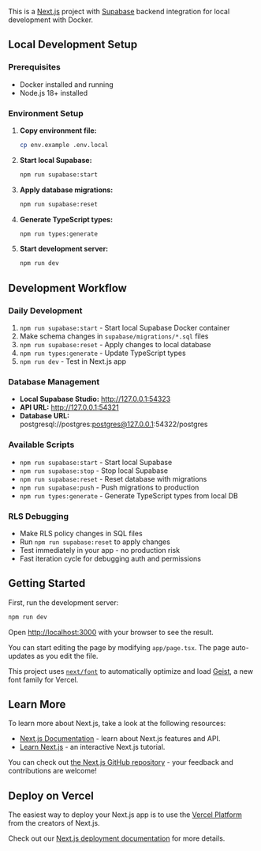 This is a [Next.js](https://nextjs.org) project with [Supabase](https://supabase.com) backend integration for local development with Docker.

## Local Development Setup

### Prerequisites
- Docker installed and running
- Node.js 18+ installed

### Environment Setup

1. **Copy environment file:**
   ```bash
   cp env.example .env.local
   ```

2. **Start local Supabase:**
   ```bash
   npm run supabase:start
   ```

3. **Apply database migrations:**
   ```bash
   npm run supabase:reset
   ```

4. **Generate TypeScript types:**
   ```bash
   npm run types:generate
   ```

5. **Start development server:**
   ```bash
   npm run dev
   ```

## Development Workflow

### Daily Development
1. `npm run supabase:start` - Start local Supabase Docker container
2. Make schema changes in `supabase/migrations/*.sql` files
3. `npm run supabase:reset` - Apply changes to local database
4. `npm run types:generate` - Update TypeScript types
5. `npm run dev` - Test in Next.js app

### Database Management
- **Local Supabase Studio:** http://127.0.0.1:54323
- **API URL:** http://127.0.0.1:54321
- **Database URL:** postgresql://postgres:postgres@127.0.0.1:54322/postgres

### Available Scripts
- `npm run supabase:start` - Start local Supabase
- `npm run supabase:stop` - Stop local Supabase
- `npm run supabase:reset` - Reset database with migrations
- `npm run supabase:push` - Push migrations to production
- `npm run types:generate` - Generate TypeScript types from local DB

### RLS Debugging
- Make RLS policy changes in SQL files
- Run `npm run supabase:reset` to apply changes
- Test immediately in your app - no production risk
- Fast iteration cycle for debugging auth and permissions

## Getting Started

First, run the development server:

```bash
npm run dev
```

Open [http://localhost:3000](http://localhost:3000) with your browser to see the result.

You can start editing the page by modifying `app/page.tsx`. The page auto-updates as you edit the file.

This project uses [`next/font`](https://nextjs.org/docs/app/building-your-application/optimizing/fonts) to automatically optimize and load [Geist](https://vercel.com/font), a new font family for Vercel.

## Learn More

To learn more about Next.js, take a look at the following resources:

- [Next.js Documentation](https://nextjs.org/docs) - learn about Next.js features and API.
- [Learn Next.js](https://nextjs.org/learn) - an interactive Next.js tutorial.

You can check out [the Next.js GitHub repository](https://github.com/vercel/next.js) - your feedback and contributions are welcome!

## Deploy on Vercel

The easiest way to deploy your Next.js app is to use the [Vercel Platform](https://vercel.com/new?utm_medium=default-template&filter=next.js&utm_source=create-next-app&utm_campaign=create-next-app-readme) from the creators of Next.js.

Check out our [Next.js deployment documentation](https://nextjs.org/docs/app/building-your-application/deploying) for more details.
